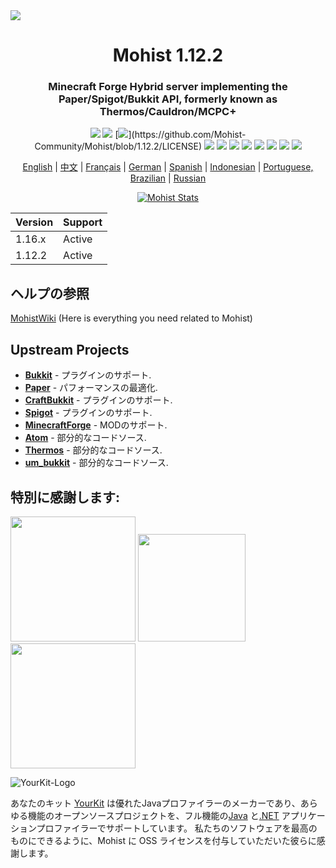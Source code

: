 <img src="https://i.loli.net/2020/09/06/lQscneqbV8Hptxz.png">

<div align="center">
  <h1>Mohist 1.12.2</h1>

### Minecraft Forge Hybrid server implementing the Paper/Spigot/Bukkit API, formerly known as Thermos/Cauldron/MCPC+

[![](https://img.shields.io/jenkins/build?jobUrl=https%3A%2F%2Fci.codemc.io%2Fjob%2FMohist-Community%2Fjob%2FMohist-1.12.2)](https://ci.codemc.io/job/Mohist-Community/job/Mohist-1.12.2)
[![](https://img.shields.io/github/stars/Mohist-Community/Mohist.svg?label=Stars&logo=github)](https://github.com/Mohist-Community/Mohist/stargazers)
[![](https://img.shields.io/github/license/Mohist-Community/Mohist?)](https://github.com/Mohist-Community/Mohist/blob/1.12.2/LICENSE)
[![](https://img.shields.io/badge/Forge-1.12.2--14.23.5.2854-brightgreen.svg?colorB=26303d&logo=Conda-Forge)](http://files.minecraftforge.net/maven/net/minecraftforge/forge/index_1.12.2.html)
[![](https://img.shields.io/badge/Paper-1.12.2-brightgreen.svg?colorB=DC3340)](https://papermc.io/downloads#Paper-1.12)
[![](https://img.shields.io/badge/AdoptOpenJDK-8u252-brightgreen.svg?colorB=469C00&logo=java)](https://adoptopenjdk.net/?variant=openjdk8&jvmVariant=hotspot)
[![](https://img.shields.io/badge/Gradle-4.10.3-brightgreen.svg?colorB=469C00&logo=gradle)](https://docs.gradle.org/4.10.3/release-notes.html)
[![](https://img.shields.io/bstats/servers/6762?label=bStats)](https://bstats.org/plugin/server-implementation/Mohist/6762)
[![](https://badges.crowdin.net/mohist/localized.svg)](https://crowdin.com/project/mohist)
[![](https://img.shields.io/discord/311256119005937665.svg?color=%237289da&label=Discord&logo=discord&logoColor=%237289da)](https://discord.gg/ZgXjHGd)
[![](https://img.shields.io/badge/Patreon-Support-orange.svg?logo=Patreon)](https://www.patreon.com/mohist)

<a href="https://github.com/Mohist-Community/Mohist/blob/1.12.2/readme/README.md">English</a> | <a href="https://github.com/Mohist-Community/Mohist/blob/1.12.2/readme/README-zh.md">中文</a> | <a href="https://github.com/Mohist-Community/Mohist/blob/1.12.2/readme/README-fr.md">Français</a> | <a href="https://github.com/Mohist-Community/Mohist/blob/1.12.2/readme/README-de.md">German</a> | <a href="https://github.com/Mohist-Community/Mohist/blob/1.12.2/readme/README-es.md">Spanish</a> | <a href="https://github.com/Mohist-Community/Mohist/blob/1.12.2/readme/README-in.md">Indonesian</a> | <a href="https://github.com/Mohist-Community/Mohist/blob/1.12.2/readme/README-pt-BR.md">Portuguese, Brazilian</a> | <a href="https://github.com/Mohist-Community/Mohist/blob/1.12.2/readme/README-ru.md">Russian</a>

[![Mohist Stats](https://bstats.org/signatures/server-implementation/Mohist.svg)](https://bstats.org/plugin/server-implementation/Mohist/6762)
</div>

| Version  | Support |
| ------------- | ------------- |
| 1.16.x  | Active  |
| 1.12.2  | Active  |
      
ヘルプの参照
------

[MohistWiki](https://wiki.mohistmc.com/) (Here is everything you need related to Mohist)

Upstream Projects
------
* [**Bukkit**](https://hub.spigotmc.org/stash/scm/spigot/bukkit.git) - プラグインのサポート.
* [**Paper**](https://github.com/PaperMC/Paper.git) - パフォーマンスの最適化.
* [**CraftBukkit**](https://hub.spigotmc.org/stash/scm/spigot/craftbukkit.git) - プラグインのサポート.
* [**Spigot**](https://hub.spigotmc.org/stash/scm/spigot/spigot.git) - プラグインのサポート.
* [**MinecraftForge**](https://github.com/MinecraftForge/MinecraftForge.git) - MODのサポート.
* [**Atom**](https://gitlab.com/divinecode/atom/Atom.git) - 部分的なコードソース.
* [**Thermos**](https://github.com/CyberdyneCC/Thermos.git) - 部分的なコードソース.
* [**um_bukkit**](https://github.com/TechCatOther/um_bukkit.git) - 部分的なコードソース.

特別に感謝します:
-------------
<a href="https://serverjars.com/"><img src="https://serverjars.com/assets/img/logo_white.svg" width="200"></a>
<a href="https://ci.codemc.io/"><img src="https://i.loli.net/2020/03/11/YNicj3PLkU5BZJT.png" width="172"></a>
<a href="https://www.bisecthosting.com/mohistmc"><img src="https://cdn.discordapp.com/attachments/303673296929685504/709610584680955944/Asset_5.png" width="200"></a>

![YourKit-Logo](https://www.yourkit.com/images/yklogo.png)

あなたのキット [YourKit](http://www.yourkit.com/) は優れたJavaプロファイラーのメーカーであり、あらゆる機能のオープンソースプロジェクトを、フル機能の[Java](https://www.yourkit.com/java/profiler/index.jsp) と[.NET](https://www.yourkit.com/.net/profiler/index.jsp) アプリケーションプロファイラーでサポートしています。 私たちのソフトウェアを最高のものにできるように、Mohist に OSS ライセンスを付与していただいた彼らに感謝します。